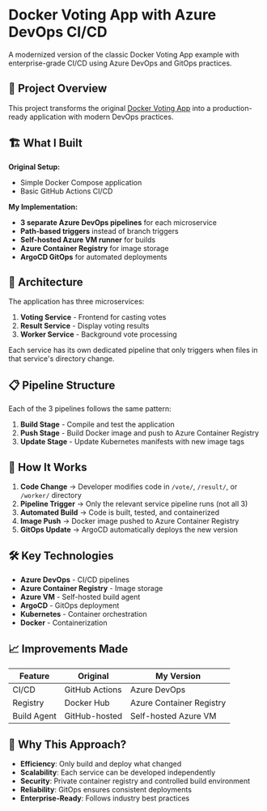 # Docker Voting App with Azure DevOps CI/CD

A modernized version of the classic Docker Voting App example with enterprise-grade CI/CD using Azure DevOps and GitOps practices.

## 🚀 Project Overview

This project transforms the original [Docker Voting App](https://github.com/dockersamples/example-voting-app) into a production-ready application with modern DevOps practices.

## 🏗️ What I Built

**Original Setup:**
- Simple Docker Compose application
- Basic GitHub Actions CI/CD

**My Implementation:**
- **3 separate Azure DevOps pipelines** for each microservice
- **Path-based triggers** instead of branch triggers
- **Self-hosted Azure VM runner** for builds
- **Azure Container Registry** for image storage
- **ArgoCD GitOps** for automated deployments

## 🔧 Architecture

The application has three microservices:
1. **Voting Service** - Frontend for casting votes
2. **Result Service** - Display voting results
3. **Worker Service** - Background vote processing

Each service has its own dedicated pipeline that only triggers when files in that service's directory change.

## 📋 Pipeline Structure

Each of the 3 pipelines follows the same pattern:

1. **Build Stage** - Compile and test the application
2. **Push Stage** - Build Docker image and push to Azure Container Registry
3. **Update Stage** - Update Kubernetes manifests with new image tags

## 🔄 How It Works

1. **Code Change** → Developer modifies code in `/vote/`, `/result/`, or `/worker/` directory
2. **Pipeline Trigger** → Only the relevant service pipeline runs (not all 3)
3. **Automated Build** → Code is built, tested, and containerized
4. **Image Push** → Docker image pushed to Azure Container Registry
5. **GitOps Update** → ArgoCD automatically deploys the new version

## 🛠️ Key Technologies

- **Azure DevOps** - CI/CD pipelines
- **Azure Container Registry** - Image storage
- **Azure VM** - Self-hosted build agent
- **ArgoCD** - GitOps deployment
- **Kubernetes** - Container orchestration
- **Docker** - Containerization

## 📈 Improvements Made

| Feature | Original | My Version |
|---------|----------|------------|
| CI/CD | GitHub Actions | Azure DevOps |
| Registry | Docker Hub | Azure Container Registry |
| Build Agent | GitHub-hosted | Self-hosted Azure VM |

## 🎯 Why This Approach?

- **Efficiency**: Only build and deploy what changed
- **Scalability**: Each service can be developed independently
- **Security**: Private container registry and controlled build environment
- **Reliability**: GitOps ensures consistent deployments
- **Enterprise-Ready**: Follows industry best practices

